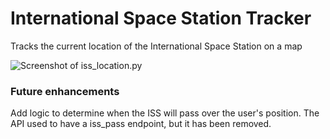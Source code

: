 # International Space Station Tracker
Tracks the current location of the International Space Station on a map

![Screenshot of iss_location.py](https://imgur.com/a/1yYQm6H)

### Future enhancements
Add logic to determine when the ISS will pass over the user's position. The API used to have a iss_pass endpoint, but it has been removed.
